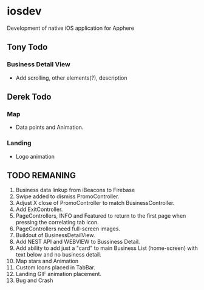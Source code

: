 # iosdev
Development of native iOS application for Apphere

## Tony Todo
### Business Detail View
* Add scrolling, other elements(?), description

## Derek Todo

### Map

* Data points and Animation.

### Landing
* Logo animation 

## TODO REMANING
1. Business data linkup from iBeacons to Firebase
2. Swipe added to dismiss PromoController.
3. Adjust X close of PromoController to match BusinessController.
4. Add ExitController.
5. PageControllers, INFO and Featured to return to the first page when pressing the correlating tab icon.
6. PageControllers need full-screen images.
7. Buildout of BusinessDetailView.
8. Add NEST API and WEBVIEW to Bussiness Detail.
9. Add ability to add just a "card" to main Business List (home-screen) with text below and no business detail.
10. Map stars and Animation
11. Custom Icons placed in TabBar.
12. Landing GIF animation placement.
13. Bug and Crash

